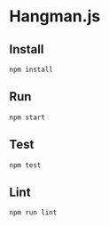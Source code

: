 # Hangman.js

## Install

```
npm install
```

## Run

```
npm start
```

## Test

```
npm test
```

## Lint

```
npm run lint
```
